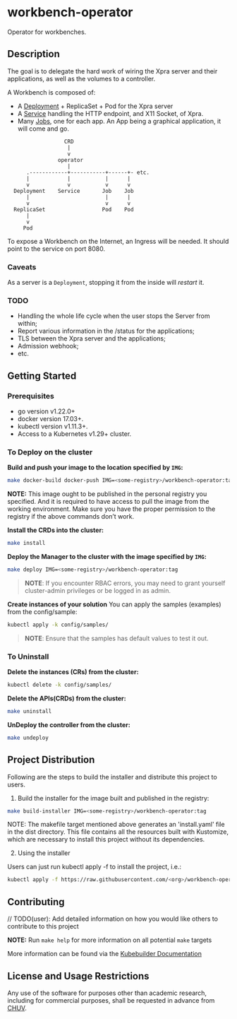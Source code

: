 # workbench-operator

Operator for workbenches.

## Description

The goal is to delegate the hard work of wiring the Xpra server and their applications, as well as the volumes to a controller.

A Workbench is composed of:

- A [Deployment](./internal/controller/deployment.go) + ReplicaSet + Pod for the Xpra server
- A [Service](./internal/controller/service.go) handling the HTTP endpoint, and X11 Socket, of Xpra.
- Many [Jobs](./internal/controller/job.go), one for each app. An App being a graphical application, it will come and go.

```text
                  CRD
                   |
                   v
                operator
                   |
      .------------+-----------+------+- etc.
      |            |           |      |
      v            v           v      v
  Deployment    Service       Job    Job
      |                        |      |
      v                        v      v
  ReplicaSet                  Pod    Pod
      |
      v
     Pod
```

To expose a Workbench on the Internet, an Ingress will be needed. It should point to the service on port 8080.

### Caveats

As a server is a `Deployment`, stopping it from the inside will _restart_ it.

### TODO

- Handling the whole life cycle when the user stops the Server from within;
- Report various information in the /status for the applications;
- TLS between the Xpra server and the applications;
- Admission webhook;
- etc.

## Getting Started

### Prerequisites

- go version v1.22.0+
- docker version 17.03+.
- kubectl version v1.11.3+.
- Access to a Kubernetes v1.29+ cluster.

### To Deploy on the cluster

**Build and push your image to the location specified by `IMG`:**

```sh
make docker-build docker-push IMG=<some-registry>/workbench-operator:tag
```

**NOTE:** This image ought to be published in the personal registry you specified.
And it is required to have access to pull the image from the working environment.
Make sure you have the proper permission to the registry if the above commands don’t work.

**Install the CRDs into the cluster:**

```sh
make install
```

**Deploy the Manager to the cluster with the image specified by `IMG`:**

```sh
make deploy IMG=<some-registry>/workbench-operator:tag
```

> **NOTE**: If you encounter RBAC errors, you may need to grant yourself cluster-admin
> privileges or be logged in as admin.

**Create instances of your solution**
You can apply the samples (examples) from the config/sample:

```sh
kubectl apply -k config/samples/
```

> **NOTE**: Ensure that the samples has default values to test it out.

### To Uninstall

**Delete the instances (CRs) from the cluster:**

```sh
kubectl delete -k config/samples/
```

**Delete the APIs(CRDs) from the cluster:**

```sh
make uninstall
```

**UnDeploy the controller from the cluster:**

```sh
make undeploy
```

## Project Distribution

Following are the steps to build the installer and distribute this project to users.

1. Build the installer for the image built and published in the registry:

```sh
make build-installer IMG=<some-registry>/workbench-operator:tag
```

NOTE: The makefile target mentioned above generates an 'install.yaml'
file in the dist directory. This file contains all the resources built
with Kustomize, which are necessary to install this project without
its dependencies.

2. Using the installer

Users can just run kubectl apply -f <URL for YAML BUNDLE> to install the project, i.e.:

```sh
kubectl apply -f https://raw.githubusercontent.com/<org>/workbench-operator/<tag or branch>/dist/install.yaml
```

## Contributing

// TODO(user): Add detailed information on how you would like others to contribute to this project

**NOTE:** Run `make help` for more information on all potential `make` targets

More information can be found via the [Kubebuilder Documentation](https://book.kubebuilder.io/introduction.html)

## License and Usage Restrictions

Any use of the software for purposes other than academic research, including for commercial purposes, shall be requested in advance from [CHUV](mailto:pactt.legal@chuv.ch).
